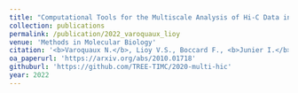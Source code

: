 ```yaml
---
title: "Computational Tools for the Multiscale Analysis of Hi-C Data in Bacterial Chromosomes"
collection: publications
permalink: /publication/2022_varoquaux_lioy
venue: 'Methods in Molecular Biology'
citation: '<b>Varoquaux N.</b>, Lioy V.S., Boccard F., <b>Junier I.</b> (2022) Computational Tools for the Multiscale Analysis of Hi-C Data in Bacterial Chromosomes. In: Bicciato S., Ferrari F. (eds) Hi-C Data Analysis. <i>Methods in Molecular Biology</i>, vol 2301. Humana, New York, NY. https://doi.org/10.1007/978-1-0716-1390-0'
oa_paperurl: 'https://arxiv.org/abs/2010.01718'
githuburl: 'https://github.com/TREE-TIMC/2020-multi-hic'
year: 2022
---
```

